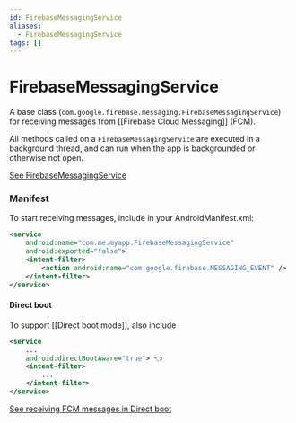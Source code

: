 ```yaml
---
id: FirebaseMessagingService
aliases:
  - FirebaseMessagingService
tags: []
---
```


# FirebaseMessagingService

A base class (`com.google.firebase.messaging.FirebaseMessagingService`) for receiving messages from [[Firebase Cloud Messaging]] (FCM).

All methods called on a `FirebaseMessagingService` are executed in a background thread, and can run when the app is backgrounded or otherwise not open.

[See FirebaseMessagingService](https://firebase.google.com/docs/reference/android/com/google/firebase/messaging/FirebaseMessagingService)

### Manifest

To start receiving messages, include in your AndroidManifest.xml:
```xml
<service
    android:name="com.me.myapp.FirebaseMessagingService"
    android:exported="false">
    <intent-filter>
        <action android:name="com.google.firebase.MESSAGING_EVENT" />
    </intent-filter>
</service>
```

#### Direct boot

To support [[Direct boot mode]], also include
```xml
<service
    ...
    android:directBootAware="true"> 👈
    <intent-filter>
        ...
    </intent-filter>
</service>
```

[See receiving FCM messages in Direct boot](https://firebase.google.com/docs/cloud-messaging/android/receive#receive_fcm_messages_in_direct_boot_mode)

